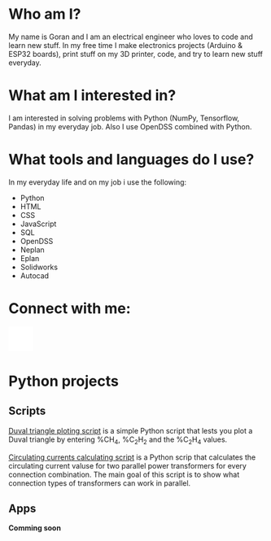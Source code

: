 # Who am I?
My name is Goran and I am an electrical engineer who loves to code and learn new stuff. In my free time I make electronics projects (Arduino & ESP32 boards), print stuff on my 3D printer, code, and try to learn new stuff everyday. 

# What am I interested in?
I am interested in solving problems with Python (NumPy, Tensorflow, Pandas) in my everyday job. Also I use OpenDSS combined with Python. 

# What tools and languages do I use?
In my everyday life and on my job i use the following:
* Python
* HTML
* CSS
* JavaScript
* SQL
* OpenDSS 
* Neplan
* Eplan
* Solidworks
* Autocad

# Connect with me:
[![website](./img/linkedin-dark.svg)](https://www.linkedin.com/in/goran-%C5%A1ostarko-b6a10647/)

# Python projects
## Scripts
[Duval triangle ploting script](https://github.com/gsostarko/duval_triangle) is a simple Python script that lests you plot a Duval triangle by entering %CH<sub>4</sub>, %C<sub>2</sub>H<sub>2</sub> and the %C<sub>2</sub>H<sub>4</sub> values.

[Circulating currents calculating script](https://github.com/gsostarko/circulating_currents) is a Python scrip that calculates the circulating current valuse for two parallel power transformers for every connection combination. The main goal of this script is to show what connection types of transformers can work in parallel.

## Apps 
**Comming soon**
